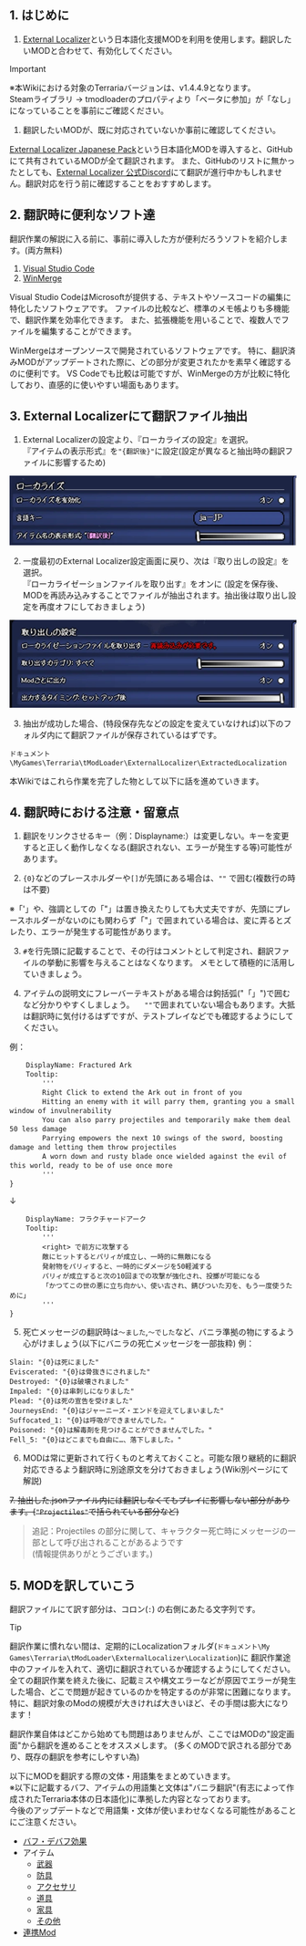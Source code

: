 ## 1. はじめに

1. [External Localizer][steam:ExternalLocalizer]という日本語化支援MODを利用を使用します。翻訳したいMODと合わせて、有効化してください。

  > [!IMPORTANT]
  > ※本Wikiにおける対象のTerrariaバージョンは、v1.4.4.9となります。 \
  > Steamライブラリ → tmodloaderのプロパティより「ベータに参加」が「なし」になっていることを事前にご確認ください。

1. 翻訳したいMODが、既に対応されていないか事前に確認してください。

  [External Localizer Japanese Pack][steam:ExternalLocalizerJpPack]という日本語化MODを導入すると、GitHubにて共有されているMODが全て翻訳されます。
  また、GitHubのリストに無かったとしても、[External Localizer 公式Discord][discord:ExternalLocalizer]にて翻訳が進行中かもしれません。翻訳対応を行う前に確認することをおすすめします。

## 2. 翻訳時に便利なソフト達

翻訳作業の解説に入る前に、事前に導入した方が便利だろうソフトを紹介します。(両方無料)

1. [Visual Studio Code][web:vscode]
2. [WinMerge][web:winmerge]

Visual Studio CodeはMicrosoftが提供する、テキストやソースコードの編集に特化したソフトウェアです。
ファイルの比較など、標準のメモ帳よりも多機能で、翻訳作業を効率化できます。
また、拡張機能を用いることで、複数人でファイルを編集することができます。

WinMergeはオープンソースで開発されているソフトウェアです。
特に、翻訳済みMODがアップデートされた際に、どの部分が変更されたかを素早く確認するのに便利です。
VS Codeでも比較は可能ですが、WinMergeの方が比較に特化しており、直感的に使いやすい場面もあります。

## 3. External Localizerにて翻訳ファイル抽出

1. External Localizerの設定より、『ローカライズの設定』を選択。 \
  『アイテムの表示形式』を`"{翻訳後}"`に設定(設定が異なると抽出時の翻訳ファイルに影響するため)

  ![ローカライズ設定](https://raw.githubusercontent.com/ExternalLocalizer/TMLHonyaku-Wiki/refs/heads/master/wiki/HowToContribute/images/LoadConfig.webp)

<!-- markdownlint-disable-next-line MD029 -->
2. 一度最初のExternal Localizer設定画面に戻り、次は『取り出しの設定』を選択。 \
  『ローカライゼーションファイルを取り出す』をオンに (設定を保存後、MODを再読み込みすることでファイルが抽出されます。抽出後は取り出し設定を再度オフにしておきましょう)

  ![取り出し設定](https://raw.githubusercontent.com/ExternalLocalizer/TMLHonyaku-Wiki/refs/heads/master/wiki/HowToContribute/images/ExtractConfig.webp)

<!-- markdownlint-disable-next-line MD029 -->
3. 抽出が成功した場合、(特段保存先などの設定を変えていなければ)以下のフォルダ内にて翻訳ファイルが保存されているはずです。

  ```text
  ドキュメント\MyGames\Terraria\tModLoader\ExternalLocalizer\ExtractedLocalization
  ```

  本Wikiではこれら作業を完了した物として以下に話を進めていきます。

## 4. 翻訳時における注意・留意点

1. 翻訳をリンクさせるキー（例：Displayname:）は変更しない。キーを変更すると正しく動作しなくなる(翻訳されない、エラーが発生する等)可能性があります。

2. `{0}`などのプレースホルダーや`[]`が先頭にある場合は、`""` で囲む(複数行の時は不要)

※「'」や、強調としての「"」は置き換えたりしても大丈夫ですが、先頭にプレースホルダーがないのにも関わらず「"」で囲まれている場合は、変に弄るとズレたり、エラーが発生する可能性があります。

3. `#`を行先頭に記載することで、その行はコメントとして判定され、翻訳ファイルの挙動に影響を与えることはなくなります。
メモとして積極的に活用していきましょう。

4. アイテムの説明文にフレーバーテキストがある場合は鉤括弧("「」")で囲むなど分かりやすくしましょう。
　`""`で囲まれていない場合もあります。大抵は翻訳時に気付けるはずですが、テストプレイなどでも確認するようにしてください。


例：
```FracturedArk: {
	DisplayName: Fractured Ark
	Tooltip:
		'''
		Right Click to extend the Ark out in front of you
		Hitting an enemy with it will parry them, granting you a small window of invulnerability
		You can also parry projectiles and temporarily make them deal 50 less damage
		Parrying empowers the next 10 swings of the sword, boosting damage and letting them throw projectiles
		A worn down and rusty blade once wielded against the evil of this world, ready to be of use once more
		'''
}
```
↓
```FracturedArk: {
	DisplayName: フラクチャードアーク
	Tooltip:
		'''
		<right> で前方に攻撃する
		敵にヒットするとパリィが成立し、一時的に無敵になる
		発射物をパリィすると、一時的にダメージを50軽減する
		パリィが成立すると次の10回までの攻撃が強化され、投擲が可能になる
		「かつてこの世の悪に立ち向かい、使い古され、錆びついた刃を、もう一度使うために」
		'''
}
```

5. 死亡メッセージの翻訳時は`～ました`,`～でした`など、バニラ準拠の物にするよう心がけましょう(以下にバニラの死亡メッセージを一部抜粋)
例：
```DeathMessage
Slain: "{0}は死にました"
Eviscerated: "{0}は骨抜きにされました"
Destroyed: "{0}は破壊されました"
Impaled: "{0}は串刺しになりました"
Plead: "{0}は死の宣告を受けました"
JourneysEnd: "{0}はジャーニーズ・エンドを迎えてしまいました"
Suffocated_1: "{0}は呼吸ができませんでした。"
Poisoned: "{0}は解毒剤を見つけることができませんでした。"
Fell_5: "{0}はどこまでも自由に…、落下しました。"
```

6. MODは常に更新されて行くものと考えておくこと。可能な限り継続的に翻訳対応できるよう翻訳時に別途原文を分けておきましょう(Wiki別ページにて解説)

~~7. 抽出した.jsonファイル内には翻訳しなくてもプレイに影響しない部分があります。(`"Projectiles"`で括られている部分など)~~
> 追記：Projectiles の部分に関して、キャラクター死亡時にメッセージの一部として呼び出されることがあるようです\
> (情報提供ありがとうございます。)

## 5. MODを訳していこう

翻訳ファイルにて訳す部分は、コロン(`:`) の右側にあたる文字列です。

> [!TIP]
> 翻訳作業に慣れない間は、定期的にLocalizationフォルダ(`ドキュメント\My Games\Terraria\tModLoader\ExternalLocalizer\Localization`)に
> 翻訳作業途中のファイルを入れて、適切に翻訳されているか確認するようにしてください。
> 全ての翻訳作業を終えた後に、記載ミスや構文エラーなどが原因でエラーが発生した場合、どこで問題が起きているのかを特定するのが非常に困難になります。
> 特に、翻訳対象のModの規模が大きければ大きいほど、その手間は膨大になります！

翻訳作業自体はどこから始めても問題はありませんが、ここではMODの"設定画面"から翻訳を進めることをオススメします。
(多くのMODで訳される部分であり、既存の翻訳を参考にしやすい為)

以下にMODを翻訳する際の文体・用語集をまとめていきます。 \
※以下に記載するバフ、アイテムの用語集と文体は"バニラ翻訳"(有志によって作成されたTerraria本体の日本語化)に準拠した内容となっております。 \
今後のアップデートなどで用語集・文体が使いまわせなくなる可能性があることにご注意ください。

- [バフ・デバフ効果](用語集-バフ・デバフ効果)
- アイテム
  - [武器](用語集-アイテム（武器）)
  - [防具](用語集-アイテム（防具）)
  - [アクセサリ](用語集-アイテム（アクセサリ）)
  - [道具](用語集-アイテム（道具）)
  - [家具](用語集-アイテム（家具）)
  - [その他](用語集-アイテム（その他）)
- [連携Mod](用語集-連携Mod)

<!-- links -->
[steam:ExternalLocalizer]: <https://steamcommunity.com/workshop/filedetails/?id=2986383249>
[steam:ExternalLocalizerJpPack]: <https://steamcommunity.com/workshop/filedetails/?id=3401890281>
[discord:ExternalLocalizer]: <https://discord.gg/ch2DVxf2jY>
[web:vscode]: <https://code.visualstudio.com/>
[web:winmerge]: <https://winmerge.org/>
